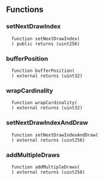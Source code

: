 


## Functions
### setNextDrawIndex
```solidity
  function setNextDrawIndex(
  ) public returns (uint256)
```




### bufferPosition
```solidity
  function bufferPosition(
  ) external returns (uint32)
```




### wrapCardinality
```solidity
  function wrapCardinality(
  ) external returns (uint32)
```




### setNextDrawIndexAndDraw
```solidity
  function setNextDrawIndexAndDraw(
  ) external returns (uint256)
```




### addMultipleDraws
```solidity
  function addMultipleDraws(
  ) external returns (uint256)
```




